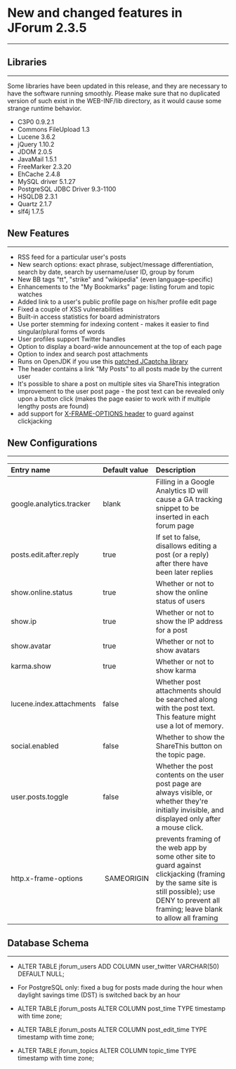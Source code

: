 # New and changed features in JForum 2.3.5 #

---


## Libraries ##

---

Some libraries have been updated in this release, and they are necessary to have the software running smoothly. Please make sure that no duplicated version of such exist in the WEB-INF/lib directory, as it would cause some strange runtime behavior.

  * C3P0 0.9.2.1
  * Commons FileUpload 1.3
  * Lucene 3.6.2
  * jQuery 1.10.2
  * JDOM 2.0.5
  * JavaMail 1.5.1
  * FreeMarker 2.3.20
  * EhCache 2.4.8
  * MySQL driver 5.1.27
  * PostgreSQL JDBC Driver 9.3-1100
  * HSQLDB 2.3.1
  * Quartz 2.1.7
  * slf4j 1.7.5

## New Features ##

---

  * RSS feed for a particular user's posts
  * New search options: exact phrase, subject/message differentiation, search by date, search by username/user ID, group by forum
  * New BB tags "tt", "strike" and "wikipedia" (even language-specific)
  * Enhancements to the "My Bookmarks" page: listing forum and topic watches
  * Added link to a user's public profile page on his/her profile edit page
  * Fixed a couple of XSS vulnerabilities
  * Built-in access statistics for board administrators
  * Use porter stemming for indexing content - makes it easier to find singular/plural forms of words
  * User profiles support Twitter handles
  * Option to display a board-wide announcement at the top of each page
  * Option to index and search post attachments
  * Runs on OpenJDK if you use this [patched JCaptcha library](http://code.google.com/p/jforum2/downloads/list)
  * The header contains a link "My Posts" to all posts made by the current user
  * It's possible to share a post on multiple sites via ShareThis integration
  * Improvement to the user post page - the post text can be revealed only upon a button click (makes the page easier to work with if multiple lengthy posts are found)
  * add support for [X-FRAME-OPTIONS header](https://developer.mozilla.org/en-US/docs/HTTP/X-Frame-Options) to guard against clickjacking

## New Configurations ##

---

|**Entry name**|**Default value**|**Description**|
|:-------------|:----------------|:--------------|
|google.analytics.tracker|blank            |Filling in a Google Analytics ID will cause a GA tracking snippet to be inserted in each forum page|
|posts.edit.after.reply|true             |If set to false, disallows editing a post (or a reply) after there have been later replies|
|show.online.status | true            | Whether or not to show the online status of users |
|show.ip       | true            | Whether or not to show the IP address for a post |
|show.avatar   | true            | Whether or not to show avatars |
|karma.show    | true            | Whether or not to show karma |
|lucene.index.attachments | false           | Whether post attachments should be searched along with the post text. This feature might use a lot of memory. |
|social.enabled | false           | Whether to show the ShareThis button on the topic page. |
|user.posts.toggle | false           | Whether the post contents on the user post page are always visible, or whether they're initially invisible, and displayed only after a mouse click. |
| http.x-frame-options | SAMEORIGIN      | prevents framing of the web app by some other site to guard against clickjacking (framing by the same site is still possible); use DENY to prevent all framing; leave blank to allow all framing |

## Database Schema ##

---

  * ALTER TABLE jforum\_users ADD COLUMN user\_twitter VARCHAR(50) DEFAULT NULL;

  * For PostgreSQL only: fixed a bug for posts made during the hour when daylight savings time (DST) is switched back by an hour
  * ALTER TABLE jforum\_posts ALTER COLUMN post\_time TYPE timestamp with time zone;
  * ALTER TABLE jforum\_posts ALTER COLUMN post\_edit\_time TYPE timestamp with time zone;
  * ALTER TABLE jforum\_topics ALTER COLUMN topic\_time TYPE timestamp with time zone;